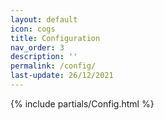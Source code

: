 ```yaml
---
layout: default
icon: cogs
title: Configuration
nav_order: 3
description: ''
permalink: /config/
last-update: 26/12/2021
---
```


{% include partials/Config.html %}